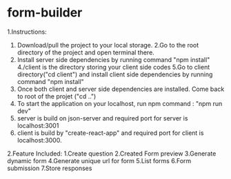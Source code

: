 # form-builder
1.Instructions:
  1. Download/pull the project to your local storage.
  2.Go to the root directory of the project and open terminal there.
  3. Install server side dependencies by running command "npm install"
  4.<root>/client is the directory storing your client side codes
  5.Go to client directory("cd client") and install client side dependencies by running command "npm install"
  6. Once both client and server side dependencies are installed. Come back to root of the projet ("cd ..")
  7. To start the application on your localhost, run npm command : "npm run dev"
  8. server is build on json-server and required port for server is localhost:3001
  9. client is build by "create-react-app" and required port for client is localhost:3000.


2.Feature Included:
  1.Create question
  2.Created Form preview
  3.Generate dynamic form
  4.Generate unique url for form
  5.List forms
  6.Form submission
  7.Store responses
